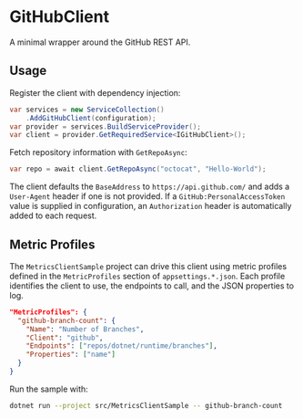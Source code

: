 # GitHubClient

A minimal wrapper around the GitHub REST API.

## Usage

Register the client with dependency injection:

```csharp
var services = new ServiceCollection()
    .AddGitHubClient(configuration);
var provider = services.BuildServiceProvider();
var client = provider.GetRequiredService<IGitHubClient>();
```

Fetch repository information with `GetRepoAsync`:

```csharp
var repo = await client.GetRepoAsync("octocat", "Hello-World");
```

The client defaults the `BaseAddress` to `https://api.github.com/` and adds a `User-Agent` header if one is not provided.  If a `GitHub:PersonalAccessToken` value is supplied in configuration, an `Authorization` header is automatically added to each request.

## Metric Profiles

The `MetricsClientSample` project can drive this client using metric profiles
defined in the `MetricProfiles` section of `appsettings.*.json`.
Each profile identifies the client to use, the endpoints to call, and the
JSON properties to log.

```json
"MetricProfiles": {
  "github-branch-count": {
    "Name": "Number of Branches",
    "Client": "github",
    "Endpoints": ["repos/dotnet/runtime/branches"],
    "Properties": ["name"]
  }
}
```

Run the sample with:

```bash
dotnet run --project src/MetricsClientSample -- github-branch-count
```
